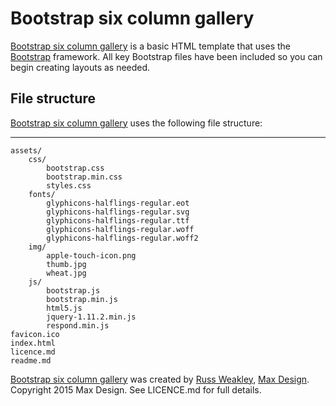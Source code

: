 # Bootstrap six column gallery

[Bootstrap six column gallery](https://github.com/russmaxdesign/09-bootstrap-six-column-gallery) is a basic HTML template that uses the [Bootstrap](http://getbootstrap.com/)  framework. All key Bootstrap files have been included so you can begin creating layouts as needed.

## File structure

[Bootstrap six column gallery](https://github.com/russmaxdesign/09-bootstrap-six-column-gallery) uses the following file structure:

-------------

	assets/
		css/
			bootstrap.css
			bootstrap.min.css
			styles.css
		fonts/
			glyphicons-halflings-regular.eot
			glyphicons-halflings-regular.svg
			glyphicons-halflings-regular.ttf
			glyphicons-halflings-regular.woff
			glyphicons-halflings-regular.woff2
		img/
			apple-touch-icon.png
			thumb.jpg
			wheat.jpg
		js/
			bootstrap.js
			bootstrap.min.js
			html5.js
			jquery-1.11.2.min.js
			respond.min.js
	favicon.ico
	index.html
	licence.md
	readme.md

[Bootstrap six column gallery](https://github.com/russmaxdesign/09-bootstrap-six-column-gallery) was created by [Russ Weakley](https://twitter.com/russmaxdesign), [Max Design](http://maxdesign.com.au/). Copyright 2015 Max Design. See LICENCE.md for full details.